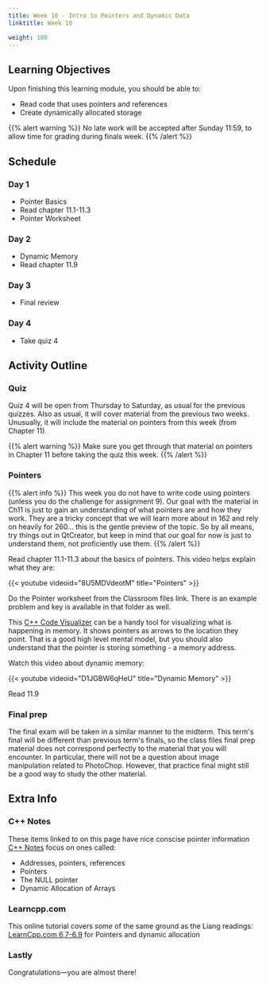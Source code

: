 ```yaml
---
title: Week 10 - Intro to Pointers and Dynamic Data
linktitle: Week 10

weight: 100
---
```


## Learning Objectives

Upon finishing this learning module, you should be able to:

* Read code that uses pointers and references
* Create dynamically allocated storage

{{% alert warning %}}
No late work will be accepted after Sunday 11:59,
to allow time for grading during finals week.
{{% /alert %}}

## Schedule

### Day 1
    
* Pointer Basics
* Read chapter 11.1-11.3
* Pointer Worksheet

### Day 2
    
* Dynamic Memory
* Read chapter 11.9

### Day 3
    
* Final review

### Day 4
    
* Take quiz 4

## Activity Outline

### Quiz

Quiz 4 will be open from Thursday to Saturday, as usual for the previous
quizzes. Also as usual, it will cover material from the previous
two weeks.  Unusually, it will include the material on pointers from
this week (from Chapter 11).

{{% alert warning %}}
Make sure you get through that material on pointers in Chapter 11
before taking the quiz this week.
{{% /alert %}}

### Pointers
  
{{% alert info %}}
This week you do not have to write code using
pointers (unless you do the challenge for assignment 9). Our goal with
the material in Ch11 is just to gain an understanding of what pointers
are and how they work. They are a tricky concept that we will learn more
about in 162 and rely on heavily for 260... this is the gentle preview
of the topic. So by all means, try things out in QtCreator, but keep in
mind that our goal for now is just to understand them, not proficiently
use them.
{{% /alert %}}

Read chapter 11.1-11.3 about the basics of pointers. This video
helps explain what they are:  

{{< youtube videoid="8U5MDVdeotM" title="Pointers" >}}

Do the Pointer worksheet from the Classroom files link. There is an
example problem and key is available in that folder as well.

This [C++ Code Visualizer](http://pythontutor.com/cpp.html#mode=edit) can be a
handy tool for visualizing what is happening in memory. It shows
pointers as arrows to the location they point. That is a good high
level mental model, but you should also understand that the pointer
is storing something - a memory address.

Watch this video about dynamic memory:  

{{< youtube videoid="D1JGBW6qHeU" title="Dynamic Memory" >}}

Read 11.9

### Final prep

The final exam will be taken in a similar manner to the midterm.
This term's final will be different than previous term's finals, so
the class files final prep material does not correspond perfectly to
the material that you will encounter. In particular, there will not
be a question about image manipulation related to PhotoChop.  However,
that practice final might still be a good way to study the other material.

## Extra Info

### C++ Notes

These items linked to on this page have nice conscise pointer information  
[C++ Notes](http://www.fredosaurus.com/notes-cpp/) focus on ones called:

* Addresses, pointers, references
* Pointers
* The NULL pointer
* Dynamic Allocation of Arrays

### Learncpp.com

This online tutorial covers *some* of the same ground as the Liang readings:  
[LearnCpp.com 6.7-6.9](http://www.learncpp.com/) for Pointers and dynamic allocation  

### Lastly

Congratulations—you are almost there\!
